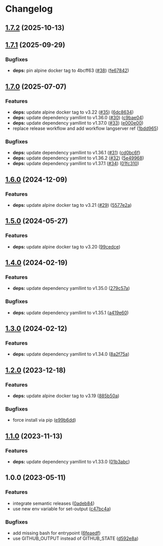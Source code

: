 # Changelog

## [1.7.2](https://github.com/actionhippie/yamllint/compare/v1.7.1...v1.7.2) (2025-10-13)

## [1.7.1](https://github.com/actionhippie/yamllint/compare/v1.7.0...v1.7.1) (2025-09-29)


### Bugfixes

* **deps:** pin alpine docker tag to 4bcff63 ([#38](https://github.com/actionhippie/yamllint/issues/38)) ([fe67842](https://github.com/actionhippie/yamllint/commit/fe67842b739e289dd74f110c2e0e00418143c770))

## [1.7.0](https://github.com/actionhippie/yamllint/compare/v1.6.0...v1.7.0) (2025-07-07)


### Features

* **deps:** update alpine docker tag to v3.22 ([#35](https://github.com/actionhippie/yamllint/issues/35)) ([6dc8634](https://github.com/actionhippie/yamllint/commit/6dc863450f29650a375e0be02eb63cae2643bc5f))
* **deps:** update dependency yamllint to v1.36.0 ([#30](https://github.com/actionhippie/yamllint/issues/30)) ([c9bae04](https://github.com/actionhippie/yamllint/commit/c9bae04a0d224094ca30175f0ceab66538c724f0))
* **deps:** update dependency yamllint to v1.37.0 ([#33](https://github.com/actionhippie/yamllint/issues/33)) ([e000e00](https://github.com/actionhippie/yamllint/commit/e000e008417c052fb771eab82476c6ab85806634))
* replace release workflow and add workflow langserver ref ([1bdd965](https://github.com/actionhippie/yamllint/commit/1bdd965096938900e81515cee9398ced76ad6d49))


### Bugfixes

* **deps:** update dependency yamllint to v1.36.1 ([#31](https://github.com/actionhippie/yamllint/issues/31)) ([cd0bc6f](https://github.com/actionhippie/yamllint/commit/cd0bc6f0eb19e2a8a1408b7dfeafe623de73d04b))
* **deps:** update dependency yamllint to v1.36.2 ([#32](https://github.com/actionhippie/yamllint/issues/32)) ([5e49968](https://github.com/actionhippie/yamllint/commit/5e49968420d738c91d4d64da160b5457b93e00fd))
* **deps:** update dependency yamllint to v1.37.1 ([#34](https://github.com/actionhippie/yamllint/issues/34)) ([01fc310](https://github.com/actionhippie/yamllint/commit/01fc31018c7f50f0dd2827372c406edcf009b3e4))

## [1.6.0](https://github.com/actionhippie/yamllint/compare/v1.5.0...v1.6.0) (2024-12-09)


### Features

* **deps:** update alpine docker tag to v3.21 ([#29](https://github.com/actionhippie/yamllint/issues/29)) ([5577e2a](https://github.com/actionhippie/yamllint/commit/5577e2afcf71d35640c080737a0e101f596ad957))

## [1.5.0](https://github.com/actionhippie/yamllint/compare/v1.4.0...v1.5.0) (2024-05-27)


### Features

* **deps:** update alpine docker tag to v3.20 ([99cedce](https://github.com/actionhippie/yamllint/commit/99cedce12e38f1dde0c23c7e50a7507e32b651ca))

## [1.4.0](https://github.com/actionhippie/yamllint/compare/v1.3.0...v1.4.0) (2024-02-19)


### Features

* **deps:** update dependency yamllint to v1.35.0 ([279c57a](https://github.com/actionhippie/yamllint/commit/279c57a27ef2f40183f01022732e822dbfad7944))


### Bugfixes

* **deps:** update dependency yamllint to v1.35.1 ([a419e60](https://github.com/actionhippie/yamllint/commit/a419e6088229d476bf872522bf9396ea7e7af3c4))

## [1.3.0](https://github.com/actionhippie/yamllint/compare/v1.2.0...v1.3.0) (2024-02-12)


### Features

* **deps:** update dependency yamllint to v1.34.0 ([8a2f75a](https://github.com/actionhippie/yamllint/commit/8a2f75a0eff32b1cb000ae7387286e6b96fe3aba))

## [1.2.0](https://github.com/actionhippie/yamllint/compare/v1.1.0...v1.2.0) (2023-12-18)


### Features

* **deps:** update alpine docker tag to v3.19 ([885b50a](https://github.com/actionhippie/yamllint/commit/885b50a8d0738a55c1281bac523ac03a4c8f0d6a))


### Bugfixes

* force install via pip ([e99b6dd](https://github.com/actionhippie/yamllint/commit/e99b6dd7953c3cc4db9b972f205f90714bb316a5))

## [1.1.0](https://github.com/actionhippie/yamllint/compare/v1.0.0...v1.1.0) (2023-11-13)


### Features

* **deps:** update dependency yamllint to v1.33.0 ([01b3abc](https://github.com/actionhippie/yamllint/commit/01b3abc002d3658eda3b6ff0e799aa04a7d818ec))

## 1.0.0 (2023-05-11)


### Features

* integrate semantic releases ([0adeb84](https://github.com/actionhippie/yamllint/commit/0adeb8443b8ff28dba38a027a5af166fc9794533))
* use new env variable for set-output ([c47bc4a](https://github.com/actionhippie/yamllint/commit/c47bc4a97f4b89156417335bb050f92c26074cc9))


### Bugfixes

* add missing bash for entrypoint ([6feaedf](https://github.com/actionhippie/yamllint/commit/6feaedf4059397daaad6ec2f126da06c1b66158a))
* use GITHUB_OUTPUT instead of GITHUB_STATE ([d592e8a](https://github.com/actionhippie/yamllint/commit/d592e8a2891341774da3a75a6ff3c09925af0992))
